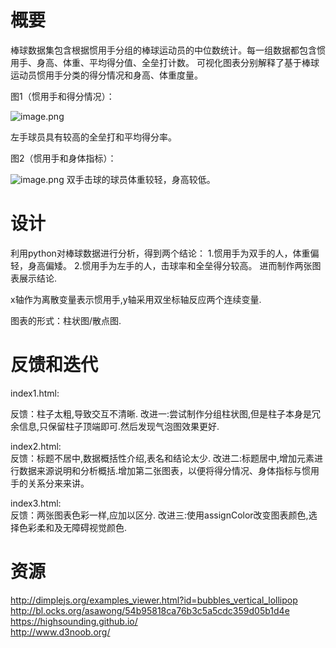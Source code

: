 # 概要
棒球数据集包含根据惯用手分组的棒球运动员的中位数统计。每一组数据都包含惯用手、身高、体重、平均得分值、全垒打计数。
可视化图表分别解释了基于棒球运动员惯用手分类的得分情况和身高、体重度量。




图1（惯用手和得分情况）：

![image.png](https://upload-images.jianshu.io/upload_images/9246628-7b535dd1b9fd3d46.png?imageMogr2/auto-orient/strip%7CimageView2/2/w/1240)

左手球员具有较高的全垒打和平均得分率。

图2（惯用手和身体指标）：

![image.png](https://upload-images.jianshu.io/upload_images/9246628-74cb49daed00ee5a.png?imageMogr2/auto-orient/strip%7CimageView2/2/w/1240)
双手击球的球员体重较轻，身高较低。



# 设计
利用python对棒球数据进行分析，得到两个结论：
1.惯用手为双手的人，体重偏轻，身高偏矮。
2.惯用手为左手的人，击球率和全垒得分较高。
进而制作两张图表展示结论.  

x轴作为离散变量表示惯用手,y轴采用双坐标轴反应两个连续变量.

图表的形式：柱状图/散点图.



# 反馈和迭代
index1.html:               

反馈：柱子太粗,导致交互不清晰.
改进一:尝试制作分组柱状图,但是柱子本身是冗余信息,只保留柱子顶端即可.然后发现气泡图效果更好.


index2.html:                  
反馈：标题不居中,数据概括性介绍,表名和结论太少.
改进二:标题居中,增加元素进行数据来源说明和分析概括.增加第二张图表，以便将得分情况、身体指标与惯用手的关系分来来讲。


index3.html:                 
反馈：两张图表色彩一样,应加以区分.
改进三:使用assignColor改变图表颜色,选择色彩柔和及无障碍视觉颜色.



# 资源

http://dimplejs.org/examples_viewer.html?id=bubbles_vertical_lollipop                     
http://bl.ocks.org/asawong/54b95818ca76b3c5a5cdc359d05b1d4e                      
https://highsounding.github.io/                          
http://www.d3noob.org/
